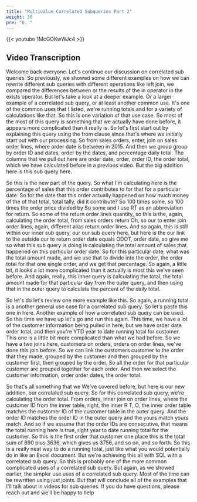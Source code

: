 ```yaml
---
title: "Multivalue Correlated Subqueries Part 2"
weight: 30
pre: "6. "
---
```


{{< youtube 1McGOKwWJc4 >}}

## Video Transcription

Welcome back everyone. Let's continue our discussion on correlated sub queries. So previously, we showed some different examples on how we can rewrite different sub queries with different operations like left join, we compared the differences between or the results of the in operator in the exists operator. But let's take a look at a deeper example. Or a larger example of a correlated sub query, or at least another common use. It's one of the common uses that I listed, we're running totals and for a variety of calculations like that. So this is one variation of that use case. So most of the most of this query is something that we actually have done before, it appears more complicated than it really is. So let's first start out by explaining this query using the from clause since that's where we initially start out with our processing. So from sales orders, enter, join on sales order lines, where order date is between in 2015. And then we group group by order ID and dates, order by the dates, and percentage daily total. The columns that we pull out here are order date, order, order ID, the order total, which we have calculated before in a previous video. But the big addition here is this sub query here. 

So this is the new part of the query. So what I'm calculating here is the percentage of sales that this order contributes to for that for a particular date. So for the date that this order actually happened on how much money of the of that total, total tally, did it contribute? So 100 times some, so 100 times the order price divided by So some and I use RT as an abbreviation for return. So some of the return order lines quantity, so this is the, again, calculating the order total, from sales orders return Oh, so our to enter join order lines, again, different alias return order lines. And so again, this is still within our inner sub query, our our sub query here, but here is the our link to the outside our to return order date equals ODOT, order date, so give me so what this sub query is doing is calculating the total amount of sales that happened on this particular order date. So for this particular date, what was the total amount made, and we use that to divide into the order, the order total for that one single order, and we get that percentage. So again, a little bit, it looks a lot more complicated than it actually is most this we've seen before. And again, really, this inner query is calculating the total, the total amount made for that particular day from the outer query, and then using that in the outer query to calculate the percent of the daily total. 

So let's do let's review one more example like this. So again, a running total is a another general use case for a correlated sub query. So let's paste this one in here. Another example of how a correlated sub query can be used. So this time we have up let's go and run this again. This time, we have a lot of the customer information being pulled in here, but we have order date order total, and then you're YTD year to date running total for customer. This one is a little bit more complicated than what we had before. So we have a two joins here, customers on orders, orders on order lines, we've done this join before. So we can link the customers customer to the order that they made, grouped by the customer and then grouped by the customer first, then grouped by the order. So all the order for that particular customer are grouped together for each order. And then we select the customer information, order order dates, the order total. 

So that's all something that we We've covered before, but here is our new addition, our correlated sub query. So for this correlated sub query, we're calculating the order total. From orders, inner join on order lines, where the customer ID from the inner table, right, the inner R T, O, the inner order table matches the customer ID of the customer table in the outer query. And the order ID matches the order ID in the outer query and the yours match yours match. And so if we assume that the order IDs are consecutive, that means the total running here is true, right year to date running total for the customer. So this is the first order that customer one place this is the total sum of 690 plus 3636, which gives us 3756, and so on, and so forth. So this is a really neat way to do a running total, just like what you would potentially do in like an Excel document. But we're achieving this all with SQL with a correlated sub query. So this is probably one of the more common complicated uses of a correlated sub query. But again, as we showed earlier, the simpler use uses of a correlated sub query. Most of the time can be rewritten using just joints. But that will conclude all of the examples that I'll talk about in videos for sub queries. If you do have questions, please reach out and we'll be happy to help